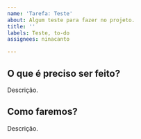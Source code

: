 ```yaml
---
name: 'Tarefa: Teste'
about: Algum teste para fazer no projeto.
title: ''
labels: Teste, to-do
assignees: ninacanto

---
```


## O que é preciso ser feito?
Descrição.

## Como faremos?
Descrição.
